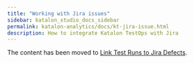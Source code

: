 ```yaml
---
title: "Working with Jira issues" 
sidebar: katalon_studio_docs_sidebar
permalink: katalon-analytics/docs/kt-jira-issue.html 
description: How to integrate Katalon TestOps with Jira
---
```


The content has been moved to [Link Test Runs to Jira Defects](https://docs.katalon.com/katalon-analytics/docs/ka-defects.html).
